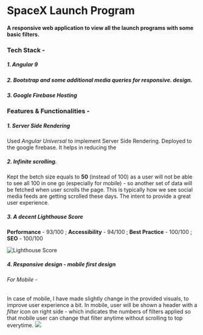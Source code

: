 # SpaceX Launch Program
#### A responsive web application to view all the launch programs with some basic filters.

### Tech Stack -
##### 1. Angular 9
##### 2. Bootstrap and some additional media queries for responsive. design.
##### 3. Google Firebase Hosting

### Features & Functionalities -
##### 1. Server Side Rendering
Used *Angular Universal* to implement Server Side Rendering. Deployed to the google firebase. It helps in reducing the 
##### 2. Infinite scrolling.
Kept the betch size equals to **50** (instead of 100) as a user will not be able to see all 100 in one go (especially for mobile) - so another set of data will be fetched when user scrolls the page. This is typically how we see social media feeds are getting scrolled these days. The intent to provide a great user experience.
##### 3. A decent Lighthouse Score
**Performance** - 93/100 ; **Accessibility** - 94/100 ; **Best Practice** - 100/100 ; **SEO** - 100/100

![Lighthouse Score](https://firebasestorage.googleapis.com/v0/b/spacex-launch-c1342.appspot.com/o/lighthouse.png?alt=media&token=a28f5d39-def1-4bc2-bc4a-de5d2f114cca "Lighthouse Score")

##### 4. Responsive design - mobile first design
###### For Mobile -
In case of mobile, I have made slightly change in the provided visuals, to improve user experience a bit. In mobile, user will be shown a header with a *filter* icon on right side - which indicates the numbers of filters applied so that mobile user can change that filter anytime without scrolling to top everytime.
![](https://firebasestorage.googleapis.com/v0/b/spacex-launch-c1342.appspot.com/o/mobile_1.jpeg?alt=media&token=09df94a4-0152-43e9-8a9c-d002b72fa689)
